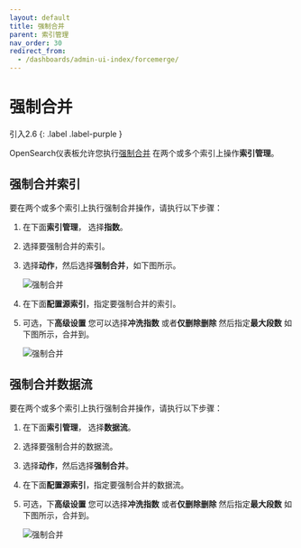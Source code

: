 ```yaml
---
layout: default
title: 强制合并
parent: 索引管理
nav_order: 30
redirect_from:
  - /dashboards/admin-ui-index/forcemerge/
---
```


# 强制合并
引入2.6
{: .label .label-purple }

OpenSearch仪表板允许您执行[强制合并]({{site.url}}{{site.baseurl}}/im-plugin/ism/error-prevention/index#force_merge) 在两个或多个索引上操作**索引管理**。

## 强制合并索引

要在两个或多个索引上执行强制合并操作，请执行以下步骤：

1. 在下面**索引管理**， 选择**指数**。

1. 选择要强制合并的索引。

1. 选择**动作**，然后选择**强制合并**，如下图所示。

    ![强制合并]({{site.url}}{{site.baseurl}}/images/admin-ui-index/forcemerge1.png)

1. 在下面**配置源索引**，指定要强制合并的索引。

1. 可选，下**高级设置** 您可以选择**冲洗指数** 或者**仅删除删除** 然后指定**最大段数** 如下图所示，合并到。

    ![强制合并]({{site.url}}{{site.baseurl}}/images/admin-ui-index/forcemerge2.png)

## 强制合并数据流

要在两个或多个索引上执行强制合并操作，请执行以下步骤：

1. 在下面**索引管理**， 选择**数据流**。

1. 选择要强制合并的数据流。

1. 选择**动作**，然后选择**强制合并**。

1. 在下面**配置源索引**，指定要强制合并的数据流。

1. 可选，下**高级设置** 您可以选择**冲洗指数** 或者**仅删除删除** 然后指定**最大段数** 如下图所示，合并到。

    ![强制合并]({{site.url}}{{site.baseurl}}/images/admin-ui-index/forcemerge2.png)

